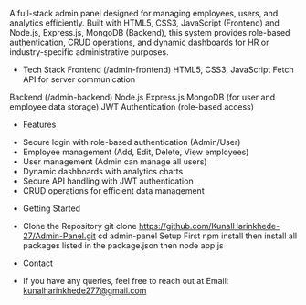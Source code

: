 A full-stack admin panel designed for managing employees, users, and analytics efficiently. Built with HTML5, CSS3, JavaScript (Frontend) and Node.js, Express.js, MongoDB (Backend), this system provides role-based authentication, CRUD operations, and dynamic dashboards for HR or industry-specific administrative purposes.

* Tech Stack
Frontend (/admin-frontend)
HTML5, CSS3, JavaScript
Fetch API for server communication

Backend (/admin-backend)
Node.js
Express.js
MongoDB (for user and employee data storage)
JWT Authentication (role-based access)

* Features
- Secure login with role-based authentication (Admin/User)
- Employee management (Add, Edit, Delete, View employees)
- User management (Admin can manage all users)
- Dynamic dashboards with analytics charts
- Secure API handling with JWT authentication
- CRUD operations for efficient data management

* Getting Started
- Clone the Repository
git clone https://github.com/KunalHarinkhede-27/Admin-Panel.git
cd admin-panel
Setup
First npm install
then install all packages listed in the package.json
then
node app.js

* Contact
- If you have any queries, feel free to reach out at Email: kunalharinkhede277@gmail.com
